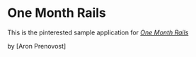 # One Month Rails

This is the pinterested sample application for
[*One Month Rails*](http://onemonthrails.com)

by [Aron Prenovost]
